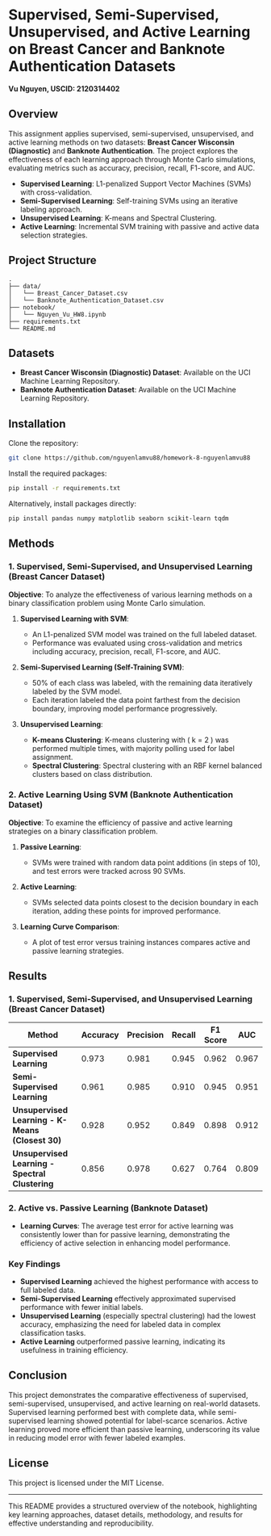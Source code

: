 
# Supervised, Semi-Supervised, Unsupervised, and Active Learning on Breast Cancer and Banknote Authentication Datasets  
**Vu Nguyen, USCID: 2120314402**

## Overview
This assignment applies supervised, semi-supervised, unsupervised, and active learning methods on two datasets: **Breast Cancer Wisconsin (Diagnostic)** and **Banknote Authentication**. The project explores the effectiveness of each learning approach through Monte Carlo simulations, evaluating metrics such as accuracy, precision, recall, F1-score, and AUC.

- **Supervised Learning**: L1-penalized Support Vector Machines (SVMs) with cross-validation.
- **Semi-Supervised Learning**: Self-training SVMs using an iterative labeling approach.
- **Unsupervised Learning**: K-means and Spectral Clustering.
- **Active Learning**: Incremental SVM training with passive and active data selection strategies.

## Project Structure
```plaintext
.
├── data/                          
│   └── Breast_Cancer_Dataset.csv  
│   └── Banknote_Authentication_Dataset.csv  
├── notebook/
│   └── Nguyen_Vu_HW8.ipynb  
├── requirements.txt               
└── README.md
```

## Datasets
- **Breast Cancer Wisconsin (Diagnostic) Dataset**: Available on the UCI Machine Learning Repository.
- **Banknote Authentication Dataset**: Available on the UCI Machine Learning Repository.

## Installation
Clone the repository:
```bash
git clone https://github.com/nguyenlamvu88/homework-8-nguyenlamvu88
```

Install the required packages:
```bash
pip install -r requirements.txt
```

Alternatively, install packages directly:
```bash
pip install pandas numpy matplotlib seaborn scikit-learn tqdm
```

## Methods

### 1. Supervised, Semi-Supervised, and Unsupervised Learning (Breast Cancer Dataset)

**Objective**: To analyze the effectiveness of various learning methods on a binary classification problem using Monte Carlo simulation.

1. **Supervised Learning with SVM**:
   - An L1-penalized SVM model was trained on the full labeled dataset.
   - Performance was evaluated using cross-validation and metrics including accuracy, precision, recall, F1-score, and AUC.

2. **Semi-Supervised Learning (Self-Training SVM)**:
   - 50% of each class was labeled, with the remaining data iteratively labeled by the SVM model.
   - Each iteration labeled the data point farthest from the decision boundary, improving model performance progressively.

3. **Unsupervised Learning**:
   - **K-means Clustering**: K-means clustering with \( k = 2 \) was performed multiple times, with majority polling used for label assignment.
   - **Spectral Clustering**: Spectral clustering with an RBF kernel balanced clusters based on class distribution.

### 2. Active Learning Using SVM (Banknote Authentication Dataset)

**Objective**: To examine the efficiency of passive and active learning strategies on a binary classification problem.

1. **Passive Learning**:
   - SVMs were trained with random data point additions (in steps of 10), and test errors were tracked across 90 SVMs.

2. **Active Learning**:
   - SVMs selected data points closest to the decision boundary in each iteration, adding these points for improved performance.

3. **Learning Curve Comparison**:
   - A plot of test error versus training instances compares active and passive learning strategies.

## Results

### 1. Supervised, Semi-Supervised, and Unsupervised Learning (Breast Cancer Dataset)

| **Method**                                       | **Accuracy** | **Precision** | **Recall** | **F1 Score** | **AUC**    |
|--------------------------------------------------|--------------|---------------|------------|--------------|------------|
| **Supervised Learning**                          | 0.973        | 0.981        | 0.945      | 0.962       | 0.967      |
| **Semi-Supervised Learning**                     | 0.961        | 0.985        | 0.910      | 0.945       | 0.951      |
| **Unsupervised Learning - K-Means (Closest 30)** | 0.928        | 0.952        | 0.849      | 0.898       | 0.912      |
| **Unsupervised Learning - Spectral Clustering**  | 0.856        | 0.978        | 0.627      | 0.764       | 0.809      |

### 2. Active vs. Passive Learning (Banknote Dataset)

- **Learning Curves**: The average test error for active learning was consistently lower than for passive learning, demonstrating the efficiency of active selection in enhancing model performance.

### Key Findings

- **Supervised Learning** achieved the highest performance with access to full labeled data.
- **Semi-Supervised Learning** effectively approximated supervised performance with fewer initial labels.
- **Unsupervised Learning** (especially spectral clustering) had the lowest accuracy, emphasizing the need for labeled data in complex classification tasks.
- **Active Learning** outperformed passive learning, indicating its usefulness in training efficiency.

## Conclusion

This project demonstrates the comparative effectiveness of supervised, semi-supervised, unsupervised, and active learning on real-world datasets. Supervised learning performed best with complete data, while semi-supervised learning showed potential for label-scarce scenarios. Active learning proved more efficient than passive learning, underscoring its value in reducing model error with fewer labeled examples.

## License
This project is licensed under the MIT License.

--- 

This README provides a structured overview of the notebook, highlighting key learning approaches, dataset details, methodology, and results for effective understanding and reproducibility.
